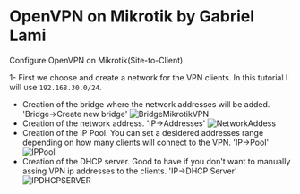 # OpenVPN on Mikrotik by Gabriel Lami
Configure OpenVPN on Mikrotik(Site-to-Client)

1- First we choose and create a network for the VPN clients. In this tutorial I will use `192.168.30.0/24`.

 - Creation of the bridge where the network addresses will be added. 'Bridge->Create new bridge'
![BridgeMikrotikVPN](https://user-images.githubusercontent.com/44748406/192095424-419f230b-a815-4f8e-9ee6-553b7cc6f7d7.png)
 - Creation of the network address. 'IP->Addresses'
 ![NetworkAddess](https://user-images.githubusercontent.com/44748406/192096389-b3d34e94-10e3-47ac-b85c-0b842a6c9aee.png)
 - Creation of the IP Pool. You can set a desidered addresses range depending on how many clients will connect to the VPN. 'IP->Pool'
 ![IPPool](https://user-images.githubusercontent.com/44748406/192096645-db55a4ac-936c-4484-8a7d-bacab0855470.png)
 - Creation of the DHCP server. Good to have if you don't want to manually assing VPN ip addresses to the clients. 'IP->DHCP Server'
![IPDHCPSERVER](https://user-images.githubusercontent.com/44748406/192097000-25147c4a-a62e-445a-a22b-682e6f744eab.png)

